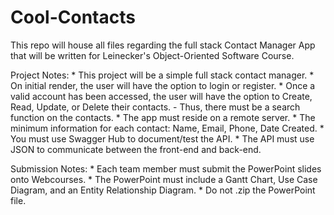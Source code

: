 # Cool-Contacts
This repo will house all files regarding the full stack Contact Manager App that will be written for Leinecker's Object-Oriented Software Course.

Project Notes:
    * This project will be a simple full stack contact manager.
    * On initial render, the user will have the option to login or register.
    * Once a valid account has been accessed, the user will have the option to
      Create, Read, Update, or Delete their contacts.
        - Thus, there must be a search function on the contacts.
    * The app must reside on a remote server.
    * The minimum information for each contact: Name, Email, Phone, Date Created.
    * You must use Swagger Hub to document/test the API.
    * The API must use JSON to communicate between the front-end and back-end.

Submission Notes:
    * Each team member must submit the PowerPoint slides onto Webcourses.
    * The PowerPoint must include a Gantt Chart, Use Case Diagram, and
      an Entity Relationship Diagram.
    * Do not .zip the PowerPoint file.
